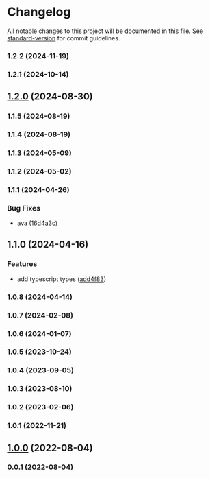 # Changelog

All notable changes to this project will be documented in this file. See [standard-version](https://github.com/conventional-changelog/standard-version) for commit guidelines.

### 1.2.2 (2024-11-19)

### 1.2.1 (2024-10-14)

## [1.2.0](https://github.com/Kikobeats/superlock/compare/v1.1.5...v1.2.0) (2024-08-30)

### 1.1.5 (2024-08-19)

### 1.1.4 (2024-08-19)

### 1.1.3 (2024-05-09)

### 1.1.2 (2024-05-02)

### 1.1.1 (2024-04-26)


### Bug Fixes

* ava ([16d4a3c](https://github.com/Kikobeats/superlock/commit/16d4a3c1ed42d204133baa7c98727dc704bae971))

## 1.1.0 (2024-04-16)


### Features

* add typescript types ([add4f83](https://github.com/Kikobeats/superlock/commit/add4f834b99596bc315140a8d5b8c02d7f01e66f))

### 1.0.8 (2024-04-14)

### 1.0.7 (2024-02-08)

### 1.0.6 (2024-01-07)

### 1.0.5 (2023-10-24)

### 1.0.4 (2023-09-05)

### 1.0.3 (2023-08-10)

### 1.0.2 (2023-02-06)

### 1.0.1 (2022-11-21)

## [1.0.0](https://github.com/Kikobeats/lock/compare/v0.0.1...v1.0.0) (2022-08-04)

### 0.0.1 (2022-08-04)
